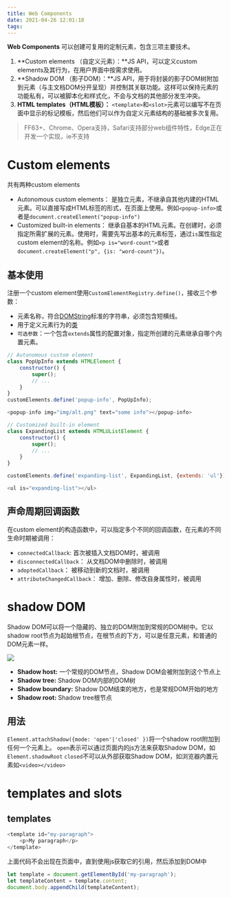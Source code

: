 ```yaml
---
title: Web Components
date: 2021-04-26 12:01:18
tags:
---
```


**Web Components** 可以创建可复用的定制元素，包含三项主要技术。
1. **Custom elements （自定义元素）：**JS API，可以定义custom elements及其行为，在用户界面中按需求使用。
2. **Shadow DOM （影子DOM）：**JS API，用于将封装的影子DOM树附加到元素（与主文档DOM分开呈现）并控制其关联功能。这样可以保持元素的功能私有，可以被脚本化和样式化，不会与文档的其他部分发生冲突。
3. **HTML templates（HTML模板）：** `<template>`和`<slot>`元素可以编写不在页面中显示的标记模板，然后他们可以作为自定义元素结构的基础被多次复用。

<!-- more -->

> FF63+、Chrome、Opera支持，Safari支持部分web组件特性，Edge正在开发一个实现，ie不支持

# Custom elements

共有两种custom elements
- Autonomous custom elements： 是独立元素，不继承自其他内建的HTML元素。可以直接写成HTML标签的形式，在页面上使用。例如`<popup-info>`或者是`document.createElement("popup-info")`
- Customized built-in elements： 继承自基本的HTML元素。在创建时，必须指定所需扩展的元素。使用时，需要先写出基本的元素标签，通过`is`属性指定custom element的名称。例如`<p is="word-count">`或者`document.createElement("p", {is: "word-count"})`。

## 基本使用

注册一个custom element使用`CustomElementRegistry.define()`，接收三个参数：
- 元素名称，符合[DOMString](https://developer.mozilla.org/zh-CN/docs/Web/API/DOMString)标准的字符串，必须包含短横线。
- 用于定义元素行为的[类](https://developer.mozilla.org/en-US/docs/Web/JavaScript/Reference/Classes)
- `可选参数`：一个包含`extends`属性的配置对象，指定所创建的元素继承自哪个内置元素。

```js
// Autonomous custom element
class PopUpInfo extends HTMLElement {
    constructor() {
        super();
        // ...
    }
}
customElements.define('popup-info', PopUpInfo);

<popup-info img="img/alt.png" text="some info"></popup-info>

// Customized built-in element
class ExpandingList extends HTMLUListElement {
    constructor() {
        super();
        // ...
    }
}

customElements.define('expanding-list', ExpandingList, {extends: 'ul'});

<ul is="expanding-list"></ul>
```
## 声命周期回调函数

在custom element的构造函数中，可以指定多个不同的回调函数，在元素的不同生命时期被调用：
- `connectedCallback`: 首次被插入文档DOM时，被调用
- `disconnectedCallback`： 从文档DOM中删除时，被调用
- `adoptedCallback`： 被移动到新的文档时，被调用
- `attributeChangedCallback`： 增加、删除、修改自身属性时，被调用

# shadow DOM

Shadow DOM可以将一个隐藏的、独立的DOM附加到常规的DOM树中。它以shadow root节点为起始根节点，在根节点的下方，可以是任意元素，和普通的DOM元素一样。

![](shadow-dom.png)
- **Shadow host:** 一个常规的DOM节点，Shadow DOM会被附加到这个节点上
- **Shadow tree:** Shadow DOM内部的DOM树
- **Shadow boundary:** Shadow DOM结束的地方，也是常规DOM开始的地方
- **Shadow root:** Shadow tree根节点

## 用法

`Element.attachShadow({mode: 'open'|'closed' })`将一个shadow root附加到任何一个元素上。
`open`表示可以通过页面内的js方法来获取Shadow DOM，如`Element.shadowRoot`
`closed`不可以从外部获取Shadow DOM，如浏览器内置元素如`<video></video>`

# templates and slots

## templates

```js
<template id="my-paragraph">
    <p>My paragraph</p>
</template>
```
上面代码不会出现在页面中，直到使用js获取它的引用，然后添加到DOM中
```js
let template = document.getElementById('my-paragraph');
let templateContent = template.content;
document.body.appendChild(templateContent);
```